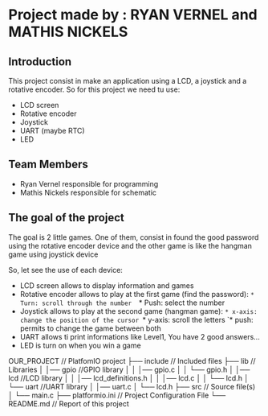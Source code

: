 # Project made by : RYAN VERNEL and MATHIS NICKELS

## Introduction
This project consist in make an application using a LCD, a joystick and a rotative encoder.
So for this project we need tu use:

* LCD screen
* Rotative encoder
* Joystick
* UART (maybe RTC)
* LED

## Team Members
* Ryan Vernel responsible for programming
* Mathis Nickels responsible for schematic

## The goal of the project
The goal is 2 little games. One of them, consist in found the good password using the rotative encoder device
and the other game is like the hangman game using joystick device

So, let see the use of each device:
* LCD screen allows to display information and games
* Rotative encoder allows to play at the first game (find the password):
`* Turn: scroll through the number 
`* Push: select the number
* Joystick allows to play at the second game (hangman game):
`* x-axis: change the position of the cursor
`* y-axis: scroll the letters
`* push: permits to change the game between both
* UART allows ti print informations like Level1, You have 2 good answers...
* LED is turn on when you win a game

OUR_PROJECT                        // PlatfomIO project
├── include                         // Included files
├── lib                             // Libraries
│    │── gpio                       //GPIO library
│    │     │── gpio.c
│    │     └── gpio.h
│    │── lcd                        //LCD library
│    │     │── lcd_definitions.h
│    │     │── lcd.c
│    │     └── lcd.h
│    └── uart                       //UART library
│         │── uart.c
│         └── lcd.h
├── src                             // Source file(s)
│   └── main.c
├── platformio.ini                  // Project Configuration File
└── README.md                       // Report of this project